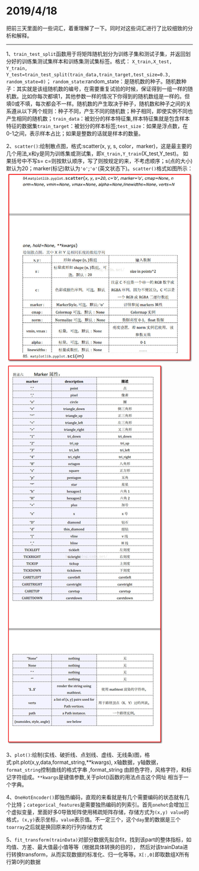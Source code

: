 2019/4/18
===========
把前三天里面的一些词汇，着重理解了一下。同时对这些词汇进行了比较细致的分析和解释。
___________
1、`train_test_split`函数用于将矩阵随机划分为训练子集和测试子集，并返回划分好的训练集测试集样本和训练集测试集标签。格式：
    `X_train,X_test, Y_train, Y_test=train_test_split(train_data,train_target,test_size=0.3, random_state=0)`；
    `random_state`:random_state：是随机数的种子。随机数种子：其实就是该组随机数的编号，在需要重复试验的时候，保证得到一组一样的随机数。比如你每次都填1，其他参数一样的情况下你得到的随机数组是一样的。但填0或不填，每次都会不一样。随机数的产生取决于种子，随机数和种子之间的关系遵从以下两个规则：种子不同，产生不同的随机数；种子相同，即使实例不同也产生相同的随机数；`train_data`：被划分的样本特征集,样本特征集就是包含样本特征的数据集`train_target`：被划分的样本标签;`test_size`：如果是浮点数，在0-1之间，表示样本占比；如果是整数的话就是样本的数量。
    
2、`scatter()`:绘制散点图，格式:scatter(x, y, s, color，marker)，这是最主要的几个用法,x和y是同为训练集或测试集，即`X_train,Y_train`(X_test,Y_test)。 如果括号中不写s=  c=则按默认顺序，写了则按规定的来，不考虑顺序；s(点的大小)默认为20；marker(标记)默认为`'o'`;`'o'`(英文状态下)。`scatter()`格式如图所示：
![image text](https://github.com/guanyang123/100days/blob/master/image/4.1.jpg)  
![image text](https://github.com/guanyang123/100days/blob/master/image/4.2.jpg)
    
3、`plot()`:绘制(实线、破折线、点划线、虚线、无线条)图，格式:plt.plot(x,y,data,format_string,**kwargs),
    x轴数据，y轴数据，`format_string`控制曲线的格式字串 ,format_string 由颜色字符，风格字符，和标记字符组成。`**kwargs`是键值参数,关于plot()函数的用法点击这个网址[](https://blog.csdn.net/cjcrxzz/article/details/79627483)
    相当于一个字典。
    
4、`OneHotEncoder()`即独热编码，直观的来看就是有几个需要编码的状态就有几个比特；`categorical_features`是需要独热编码的列索引。首先`onehot`会增加三个虚拟变量，里面好多0导致矩阵使用稀疏矩阵存储，存储方式为`(x,y) value`的格式，`(x,y)`表示坐标，`value`表示值。不一定三个，这个`day`里的数据是三个
`toarray`之后就是换回原来的行列存储方式

 

5、`fit_transform(trainData)`对部分数据先拟合fit，找到该part的整体指标，如均值、方差、最大值最小值等等（根据具体转换的目的），
然后对该trainData进行转换transform，从而实现数据的标准化、归一化等等。`X[:,0]`即取数组X所有行第0列的数据
